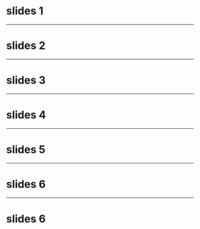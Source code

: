 # slides 1

---

# slides 2

---

# slides 3

---

# slides 4

---

# slides 5

---

# slides 6

---

# slides 6
